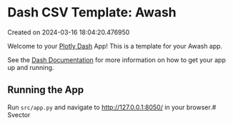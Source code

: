 # Dash CSV Template: Awash

Created on 2024-03-16 18:04:20.476950

Welcome to your [Plotly Dash](https://plotly.com/dash/) App! This is a template for your Awash app.

See the [Dash Documentation](https://dash.plotly.com/introduction) for more information on how to get your app up and running.

## Running the App

Run `src/app.py` and navigate to http://127.0.0.1:8050/ in your browser.# Svector

